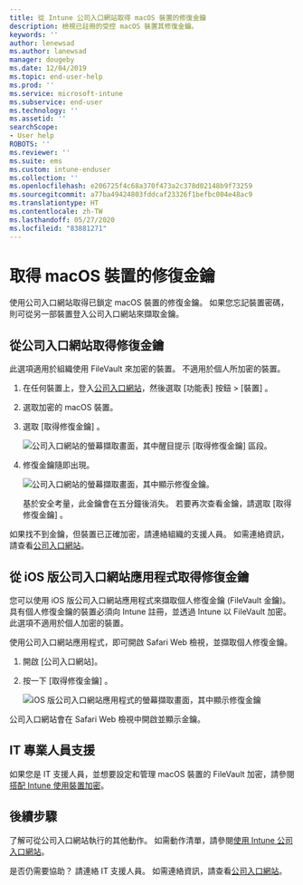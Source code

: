 ```yaml
---
title: 從 Intune 公司入口網站取得 macOS 裝置的修復金鑰
description: 檢視已註冊的受控 macOS 裝置其修復金鑰。
keywords: ''
author: lenewsad
ms.author: lanewsad
manager: dougeby
ms.date: 12/04/2019
ms.topic: end-user-help
ms.prod: ''
ms.service: microsoft-intune
ms.subservice: end-user
ms.technology: ''
ms.assetid: ''
searchScope:
- User help
ROBOTS: ''
ms.reviewer: ''
ms.suite: ems
ms.custom: intune-enduser
ms.collection: ''
ms.openlocfilehash: e206725f4c68a370f473a2c378d02148b9f73259
ms.sourcegitcommit: a77ba49424803fddcaf23326f1befbc004e48ac9
ms.translationtype: HT
ms.contentlocale: zh-TW
ms.lasthandoff: 05/27/2020
ms.locfileid: "83881271"
---
```

# <a name="get-a-recovery-key-for-a-macos-device"></a>取得 macOS 裝置的修復金鑰

使用公司入口網站取得已鎖定 macOS 裝置的修復金鑰。 如果您忘記裝置密碼，則可從另一部裝置登入公司入口網站來擷取金鑰。  

## <a name="get-recovery-key-from-company-portal-website"></a>從公司入口網站取得修復金鑰

此選項適用於組織使用 FileVault 來加密的裝置。 不適用於個人所加密的裝置。

1. 在任何裝置上，登入[公司入口網站](https://portal.manage.microsoft.com)，然後選取 [功能表]  按鈕 > [裝置]  。  
2. 選取加密的 macOS 裝置。  
3. 選取 [取得修復金鑰]  。  

    ![公司入口網站的螢幕擷取畫面，其中醒目提示 [取得修復金鑰] 區段。](./media/1907-recovery2-cpweb-intune.PNG)  

4. 修復金鑰隨即出現。

    ![公司入口網站的螢幕擷取畫面，其中顯示修復金鑰。](./media/1907-recovery-cpweb-intune.PNG)  

    基於安全考量，此金鑰會在五分鐘後消失。 若要再次查看金鑰，請選取 [取得修復金鑰]  。

如果找不到金鑰，但裝置已正確加密，請連絡組織的支援人員。 如需連絡資訊，請查看[公司入口網站](https://go.microsoft.com/fwlink/?linkid=2010980)。  

## <a name="get-recovery-key-from-company-portal-app-for-ios"></a>從 iOS 版公司入口網站應用程式取得修復金鑰

您可以使用 iOS 版公司入口網站應用程式來擷取個人修復金鑰 (FileVault 金鑰)。 具有個人修復金鑰的裝置必須向 Intune 註冊，並透過 Intune 以 FileVault 加密。 此選項不適用於個人加密的裝置。 

使用公司入口網站應用程式，即可開啟 Safari Web 檢視，並擷取個人修復金鑰。 

1. 開啟 [公司入口網站]。
2. 按一下 [取得修復金鑰]  。

    ![iOS 版公司入口網站應用程式的螢幕擷取畫面，其中顯示修復金鑰](./media/get-recovery-key-cpweb-02.png)  

公司入口網站會在 Safari Web 檢視中開啟並顯示金鑰。 

## <a name="it-pro-support"></a>IT 專業人員支援

如果您是 IT 支援人員，並想要設定和管理 macOS 裝置的 FileVault 加密，請參閱[搭配 Intune 使用裝置加密](/intune/protect/encrypt-devices)。

## <a name="next-steps"></a>後續步驟

了解可從公司入口網站執行的其他動作。 如需動作清單，請參閱[使用 Intune 公司入口網站](using-the-intune-company-portal-website.md)。  

是否仍需要協助？ 請連絡 IT 支援人員。 如需連絡資訊，請查看[公司入口網站](https://go.microsoft.com/fwlink/?linkid=2010980)。  
